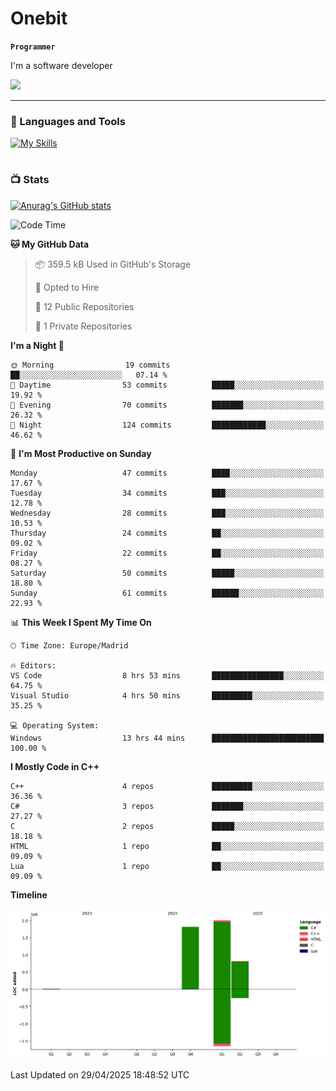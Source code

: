 # Onebit

**`Programmer`**

I'm a software developer

   ![](https://komarev.com/ghpvc/?username=onebit5&color=blueviolet)

---

### 🧰 Languages and Tools

[![My Skills](https://skillicons.dev/icons?i=cpp,c,cs,java,lua,unity,git,linux,github,discord,vscode,visualstudio)](https://skillicons.dev)
<br />

#

### 📺 Stats
[![Anurag's GitHub stats](https://github-readme-stats.vercel.app/api?username=onebit5&show_icons=true&theme=radical)](https://github.com/anuraghazra/github-readme-stats)                
<!--START_SECTION:waka-->
![Code Time](http://img.shields.io/badge/Code%20Time-275%20hrs%209%20mins-blue)

**🐱 My GitHub Data** 

> 📦 359.5 kB Used in GitHub's Storage 
 > 
> 💼 Opted to Hire
 > 
> 📜 12 Public Repositories 
 > 
> 🔑 1 Private Repositories 
 > 
**I'm a Night 🦉** 

```text
🌞 Morning                19 commits          ██░░░░░░░░░░░░░░░░░░░░░░░   07.14 % 
🌆 Daytime                53 commits          █████░░░░░░░░░░░░░░░░░░░░   19.92 % 
🌃 Evening                70 commits          ███████░░░░░░░░░░░░░░░░░░   26.32 % 
🌙 Night                  124 commits         ████████████░░░░░░░░░░░░░   46.62 % 
```
📅 **I'm Most Productive on Sunday** 

```text
Monday                   47 commits          ████░░░░░░░░░░░░░░░░░░░░░   17.67 % 
Tuesday                  34 commits          ███░░░░░░░░░░░░░░░░░░░░░░   12.78 % 
Wednesday                28 commits          ███░░░░░░░░░░░░░░░░░░░░░░   10.53 % 
Thursday                 24 commits          ██░░░░░░░░░░░░░░░░░░░░░░░   09.02 % 
Friday                   22 commits          ██░░░░░░░░░░░░░░░░░░░░░░░   08.27 % 
Saturday                 50 commits          █████░░░░░░░░░░░░░░░░░░░░   18.80 % 
Sunday                   61 commits          ██████░░░░░░░░░░░░░░░░░░░   22.93 % 
```


📊 **This Week I Spent My Time On** 

```text
🕑︎ Time Zone: Europe/Madrid

🔥 Editors: 
VS Code                  8 hrs 53 mins       ████████████████░░░░░░░░░   64.75 % 
Visual Studio            4 hrs 50 mins       █████████░░░░░░░░░░░░░░░░   35.25 % 

💻 Operating System: 
Windows                  13 hrs 44 mins      █████████████████████████   100.00 % 
```

**I Mostly Code in C++** 

```text
C++                      4 repos             █████████░░░░░░░░░░░░░░░░   36.36 % 
C#                       3 repos             ███████░░░░░░░░░░░░░░░░░░   27.27 % 
C                        2 repos             █████░░░░░░░░░░░░░░░░░░░░   18.18 % 
HTML                     1 repo              ██░░░░░░░░░░░░░░░░░░░░░░░   09.09 % 
Lua                      1 repo              ██░░░░░░░░░░░░░░░░░░░░░░░   09.09 % 
```



**Timeline**

![Lines of Code chart](https://raw.githubusercontent.com/Onebit5/Onebit5/main/assets/bar_graph.png)


 Last Updated on 29/04/2025 18:48:52 UTC
<!--END_SECTION:waka-->
